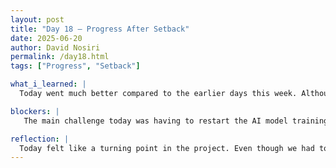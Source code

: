 ```yaml
---
layout: post
title: "Day 18 – Progress After Setback"
date: 2025-06-20
author: David Nosiri
permalink: /day18.html
tags: ["Progress", "Setback"]

what_i_learned: |
  Today went much better compared to the earlier days this week. Although we had to restart the training process for our AI model due to a few minor issues, the good news is that we now feel more confident that we’re on the right path. This restart gave us a chance to clean things up and make better decisions moving forward. I also worked closely with the programmer to update our experimental project diagram so it reflects our current stage in the workflow. The updated diagram now clearly shows the progress we’ve made and what stage we are at in the model development. We’re expecting to receive further guidance and next steps from Dr. Timothy soon, and this updated visual will help keep everyone on the same page as we move ahead.

blockers: |
   The main challenge today was having to restart the AI model training, which took a lot of time and slowed down our progress.

reflection: |
  Today felt like a turning point in the project. Even though we had to restart the model training, it gave us a chance to fix earlier mistakes and get back on track with more clarity. Working with the programmer to update the experimental diagram helped me better understand how each step connects and how far we've come. I feel more confident now, and I’m looking forward to the next steps from Dr. Timothy. Overall, it was a more productive and hopeful day than the rest of the week.
---
```

